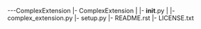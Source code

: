 ---ComplexExtension
 |- ComplexExtension
 |  |- __init__.py
 |  |- complex_extension.py
 |- setup.py
 |- README.rst
 |- LICENSE.txt